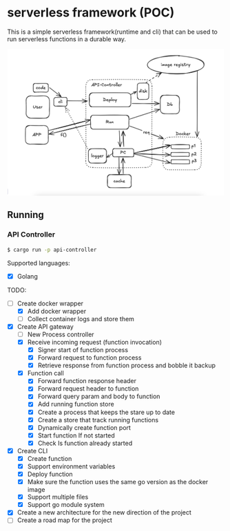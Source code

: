 # serverless framework (POC)

This is a simple serverless framework(runtime and cli) that can be used to run serverless functions in a durable way.


![Serverless Architecture](./asset/serverless.png "Architecture")

## Running

### API Controller
```sh
$ cargo run -p api-controller
```

Supported languages:
- [x] Golang

TODO:
- [ ] Create docker wrapper
    - [x] Add docker wrapper
    - [ ] Collect container logs and store them 
- [x] Create API gateway
    - [ ] New Process controller 
    - [x] Receive incoming request (function invocation)
        - [x] Signer start of function process
        - [x] Forward request to function process
        - [x] Retrieve response from function process and bobble it backup
    - [x] Function call
        - [x] Forward function response header
        - [x] Forward request header to function
        - [x] Forward query param and body to function
        - [x] Add running function store
        - [x] Create a process that keeps the stare up to date
        - [x] Create a store that track running functions
        - [x] Dynamically create function port
        - [x] Start function If not started
        - [x] Check Is function already started
- [x] Create CLI
    - [x] Create function
    - [x] Support environment variables
    - [x] Deploy function
    - [x] Make sure the function uses the same go version as the docker image
    - [x] Support multiple files
    - [x] Support go module system
- [x] Create a new architecture for the new direction of the project
- [ ] Create a road map for the project